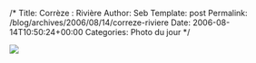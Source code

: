 /*
 Title: Corrèze : Rivière
 Author: Seb
 Template: post
 Permalink: /blog/archives/2006/08/14/correze-riviere
 Date: 2006-08-14T10:50:24+00:00
 Categories: Photo du jour
*/
<p><a title="Corrèze - Paysage" href="http://flickr.com/photos/11523765@N00/209157281" ><img src="http://static.flickr.com/57/209157281_dd207678d3_d.jpg" /></a></p>
